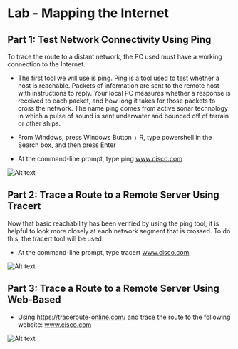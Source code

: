 
# Lab - Mapping the Internet

## Part 1: Test Network Connectivity Using Ping

To trace the route to a distant network, the PC used must have a working connection to the Internet.

- The first tool we will use is ping. Ping is a tool used to test whether a host is reachable. Packets of information are sent to the remote host with instructions to reply. Your local PC measures whether a response is received to each packet, and how long it takes for those packets to cross the network. The name ping comes from active sonar technology in which a pulse of sound is sent underwater and bounced off of terrain or other ships.

- From Windows, press Windows Button + R, type powershell in the Search box, and then press Enter

- At the command-line prompt, type ping www.cisco.com

![Alt text](https://res.cloudinary.com/dceb4nzy9/image/upload/v1724663150/Screenshot_2024-08-26_104828_a05u4g.png)

## Part 2: Trace a Route to a Remote Server Using Tracert

Now that basic reachability has been verified by using the ping tool, it is helpful to look more closely at each
network segment that is crossed. To do this, the tracert tool will be used.

- At the command-line prompt, type tracert www.cisco.com.

![Alt text](https://res.cloudinary.com/dceb4nzy9/image/upload/v1724663150/Screenshot_2024-08-26_104925_ilf7hc.png)

## Part 3: Trace a Route to a Remote Server Using Web-Based

- Using https://traceroute-online.com/ and trace the route to the following website: www.cisco.com 

![Alt text](https://res.cloudinary.com/dceb4nzy9/image/upload/v1724663152/Screenshot_2024-08-26_105611_ritdsy.png)

